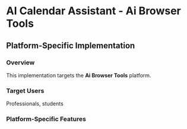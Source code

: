 # AI Calendar Assistant - Ai Browser Tools

## Platform-Specific Implementation

### Overview
This implementation targets the **Ai Browser Tools** platform.

### Target Users
Professionals, students

### Platform-Specific Features
